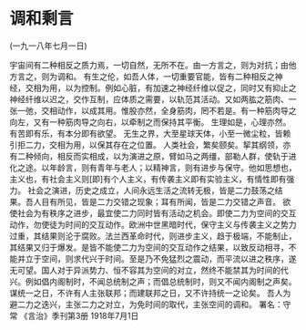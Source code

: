 # 调和剩言

(一九一八年七月一日)

宇宙间有二种相反之质力焉，一切自然，无所不在。由一方言之，则为对抗；由他方言之，则为调和。
有生之伦，如吾人体，一切重要官能，皆有二种相反之神经，交相为用，以为控制。例如心脏，有加速之神经纤维以促之，同时又有抑止之神经纤维以迟之，交作互制，应体质之需要，以轨范其活动。又如两肱之筋肉、一张一弛，交相动作，以成其用。惟股亦然，全身筋肉，罔不若是。有一种筋肉导之向左，又有一种筋肉导之向右，以牵制之而保持其平衡。
生理如是，心理亦然。有苦即有乐，有本分即有欲望。
无生之界，大至星球天体，小至一微尘粒，皆赖引拒二力，交相为用，以保其存在之位置。
人类社会，繁矣颐矣。挈其纲领，亦有二种倾向，相反而实相成，以为演进之原，臂如马之两缰，部勒人群，使轨于进化之途。以年龄言，则有青年与老人；以精神言，则有进步与保守。他如思想也，主义也，有社会主义则[即]有个人主义，有传袭主义即有实验主义，有情性即有强力。
社会之演进，历史之成立，人间永远生活之流转无极，皆是二力鼓荡之结果。吾人目有所见，皆是二力交错之现象；耳有所闻，皆是二力交错之声音。
欲使社会为有秩序之进步，最宜使二力同时皆有活动之机会。即使二力为空间的交互动作，勿使徒为时间的交互动作。欧洲中世黑暗时代，保守主义与传袭主义之势力过重，其结果则沦于腐败。法兰西革命时代，则进步主义，趋于极端，不能制止，其结果又归于爆发。是皆不能使二力为空间的交互动作之结果，以致反动相寻，不能并立于空间，则求代兴于时间。至是乃不免猛烈之震动，而平流以进之秩序，遂无可望。国人对于异派势力、恒不容其为空间的对立，然终不能禁其为时间的代兴。例如倡内阁制时，不闻总统制之声；而倡总统制时，则又不闻内阁制之声矣。谋统一之日，不许有人主张联邦；而建联邦之日，又不许持统一之论矣。
吾人为避二力之迭兴，主张二力之对立，为免时间的取代，主张空间的调和。
署名：守常
《言治》季刊第3册
1918年7月1日

